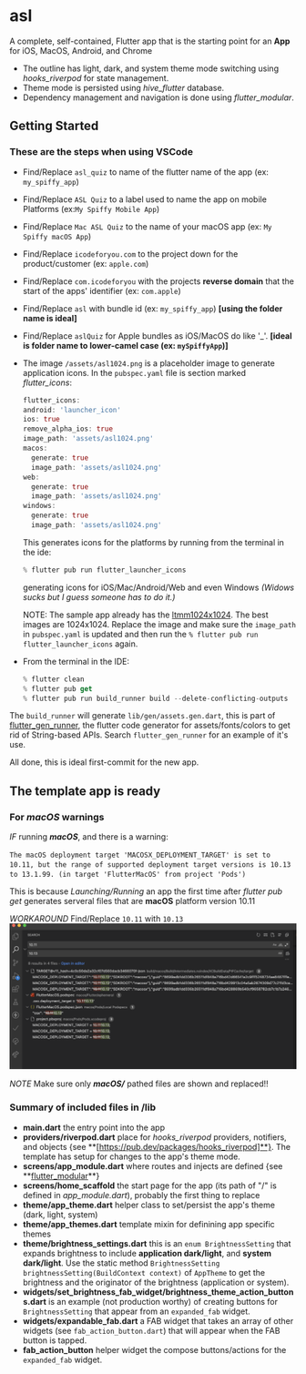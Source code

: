 # asl

A complete, self-contained, Flutter app that is the starting point for an **App** for iOS, MacOS, Android, and Chrome

- The outline has light, dark, and system theme mode switching using *hooks_riverpod* for state management.
- Theme mode is persisted using *hive_flutter* database.
- Dependency management and navigation is done using *flutter_modular*.

## Getting Started

### These are the steps when using VSCode

- Find/Replace `asl_quiz` to name of the flutter name of the app (ex: `my_spiffy_app`)
- Find/Replace `ASL Quiz` to a label used to name the app on mobile Platforms (ex:`My Spiffy Mobile App`)
- Find/Replace `Mac ASL Quiz` to the name of your macOS app (ex: `My Spiffy macOS App`)
- Find/Replace `icodeforyou.com` to the project down for the product/customer (ex: `apple.com`)
- Find/Replace `com.icodeforyou` with the projects **reverse domain** that the start of the apps' identifier (ex: `com.apple`)
- Find/Replace `asl` with bundle id (ex: `my_spiffy_app`) **[using the folder name is ideal]**
- Find/Replace `aslQuiz` for Apple bundles as iOS/MacOS do like '_'. **[ideal is folder name to lower-camel case (ex: `mySpiffyApp`)]**
- The image `/assets/asl1024.png` is a placeholder image to generate application icons. In the `pubspec.yaml` file is section marked *flutter_icons*:

  ```dart
  flutter_icons:
  android: 'launcher_icon'
  ios: true
  remove_alpha_ios: true
  image_path: 'assets/asl1024.png'
  macos:
    generate: true
    image_path: 'assets/asl1024.png'
  web:
    generate: true
    image_path: 'assets/asl1024.png'
  windows:
    generate: true
    image_path: 'assets/asl1024.png'

  ```

  This generates icons for the platforms by running from the terminal in the ide:

  ```dart
  % flutter pub run flutter_launcher_icons
  ```

  generating icons for iOS/Mac/Android/Web and even Windows *(Widows sucks but I guess someone has to do it.)*

  NOTE: The sample app already has the [ltmm1024x1024](assets/asl1024.png). The best images are 1024x1024. Replace the image and make sure the `image_path` in `pubspec.yaml` is updated and then run the `% flutter pub run flutter_launcher_icons` again.

- From the terminal in the IDE:

  ```dart
  % flutter clean
  % flutter pub get
  % flutter pub run build_runner build --delete-conflicting-outputs
  ```

The `build_runner` will generate `lib/gen/assets.gen.dart`, this is part of [flutter_gen_runner](https://pub.dev/packages/flutter_gen_runner), the flutter code generator for assets/fonts/colors to get rid of String-based APIs. Search `flutter_gen_runner` for an example of it's use.

All done, this is ideal first-commit for the new app.

## The template app is ready

### For ***macOS*** warnings

*IF* running ***macOS***, and there is a warning:

`The macOS deployment target 'MACOSX_DEPLOYMENT_TARGET' is set to 10.11, but the range of supported deployment target versions is 10.13 to 13.1.99. (in target 'FlutterMacOS' from project 'Pods')`

This is because *Launching/Running* an app the first time after *flutter pub get* generates serveral files that are **macOS** platform version 10.11

*WORKAROUND* Find/Replace `10.11` with `10.13` ![Only for macos path-ed files](/README/mac_os_deployment_target_workaround.png)

*NOTE* Make sure only ***macOS/*** pathed files are shown and replaced!!

### Summary of included files in /lib

- **main.dart** the entry point into the app
- **providers/riverpod.dart** place for *hooks_riverpod* providers, notifiers, and objects {see **[https://pub.dev/packages/hooks_riverpod]**}. The template has setup for changes to the app's theme mode.
- **screens/app_module.dart** where routes and injects are defined {see **[flutter_modular]([https:www.cnn.com](https://pub.dev/packages/flutter_modular))**}
- **screens/home_scaffold** the start page for the app (its path of "/" is defined in *app_module.dart*), probably the first thing to replace
- **theme/app_theme.dart** helper class to set/persist the app's theme (dark, light, system)
- **theme/app_themes.dart** template mixin for definining app specific themes
- **theme/brightness_settings.dart** this is an `enum BrightnessSetting` that expands brightness to include **application dark/light**, and **system dark/light**. Use the static method `BrightnessSetting brightnessSetting(BuildContext context)` of `AppTheme` to get the brightness and the originator of the brightness (application or system).
- **widgets/set_brightness_fab_widget/brightness_theme_action_buttons.dart** is an example (not production worthy) of creating buttons for `BrightnessSetting` that appear from an `expanded_fab` widget.
- **widgets/expandable_fab.dart** a FAB widget that takes an array of other widgets (see `fab_action_button.dart`) that will appear when the FAB button is tapped.
- **fab_action_button** helper widget the compose buttons/actions for the `expanded_fab` widget.
